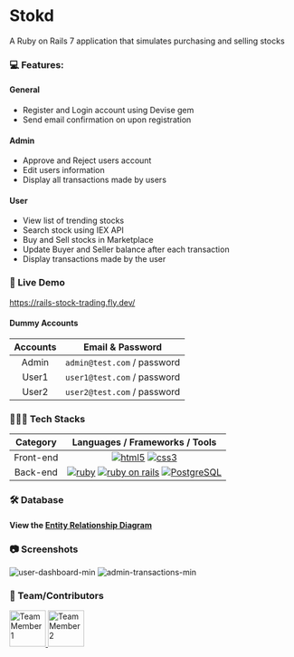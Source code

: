 # Stokd
A Ruby on Rails 7 application that simulates purchasing and selling stocks

### 💻 Features:
#### General
* Register and Login account using Devise gem
* Send email confirmation on upon registration
#### Admin
* Approve and Reject users account
* Edit users information
* Display all transactions made by users 
#### User
* View list of trending stocks
* Search stock using IEX API
* Buy and Sell stocks in Marketplace
* Update Buyer and Seller balance after each transaction
* Display transactions made by the user

### 🚀 Live Demo
https://rails-stock-trading.fly.dev/

#### Dummy Accounts
Accounts    | Email & Password
:---------: | :-------------------------------:
Admin       | `admin@test.com` / password
User1       | `user1@test.com` / password
User2       | `user2@test.com` / password

### 👨🏽‍💻 Tech Stacks

Category    | Languages / Frameworks / Tools
:---------: | :-------------------------------:
Front-end   | [![html5](https://upload.wikimedia.org/wikipedia/commons/thumb/3/38/HTML5_Badge.svg/64px-HTML5_Badge.svg.png)][1] [![css3](https://upload.wikimedia.org/wikipedia/commons/thumb/6/62/CSS3_logo.svg/64px-CSS3_logo.svg.png)][2] 
Back-end    | [![ruby](https://upload.wikimedia.org/wikipedia/commons/thumb/7/73/Ruby_logo.svg/64px-Ruby_logo.svg.png)][3] [![ruby on rails](https://upload.wikimedia.org/wikipedia/commons/thumb/6/62/Ruby_On_Rails_Logo.svg/170px-Ruby_On_Rails_Logo.svg.png)][4] [![PostgreSQL](https://upload.wikimedia.org/wikipedia/commons/thumb/2/29/Postgresql_elephant.svg/64px-Postgresql_elephant.svg.png)][5]

### 🛠 Database
#### View the [Entity Relationship Diagram](https://github.com/luhluh-17/stock-trading/blob/main/docs/erd-1.png)

### 📷 Screenshots
![user-dashboard-min](https://user-images.githubusercontent.com/33846123/196827387-77fafd53-e36b-4bbd-9f1e-8dc68ad7ee16.png)
![admin-transactions-min](https://user-images.githubusercontent.com/33846123/196827414-8e1ad1d7-bb65-47c0-bf89-646eff2bc932.png)


### 👥 Team/Contributors
<a href="https://github.com/luhluh-17">
  <img src="https://avatars.githubusercontent.com/u/33846123?v=4" alt="Team Member 1" style="height: 64px; width:64px"/>
</a>
<a href="https://github.com/dvdlvll">
  <img src="https://avatars.githubusercontent.com/u/102253510?v=4" alt="Team Member 2" style="height: 64px; width:64px"/>
</a>

<!-- Links -->
[1]: https://developer.mozilla.org/en-US/docs/Glossary/HTML5
[2]: https://developer.mozilla.org/en-US/docs/Web/CSS
[3]: https://www.ruby-lang.org/en/
[4]: https://rubyonrails.org/
[5]: https://www.postgresql.org/
